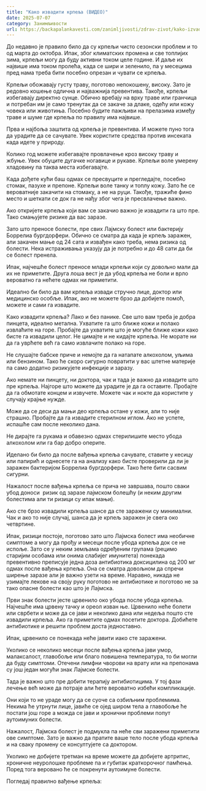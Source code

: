 ```yaml
---
title: "Како извадити крпеља (ВИДЕО)"
date: 2025-07-07
category: Занимљивости
url: https://backapalankavesti.com/zanimljivosti/zdrav-zivot/kako-izvaditi-krpelja-video/
---
```


До недавно је правило било да су крпељи чисто сезонски проблем и то од марта до октобра. Ипак, због климатских промена и све топлијих зима, крпељи могу да буду активни током целе године. И даље их највише има током пролећа, када се шири и зеленило, па у месецима пред нама треба бити посебно опрезан и чувати се крпеља.

Крпељи обожавају густу траву, поготово непокошену, високу. Зато је редовно кошење одлична и најважнија превентива. Такође, крпељи избегавају директно сунце. Обично вребају на врху траве или гранчица и потребан им је само тренутак да се закаче за длаке, одећу или кожу човека или животиња. Посебно будите пажљиви на прелазима између траве и шуме где крпеља по правилу има највише.

Прва и најбоља заштита од крпеља је превентива. И можете пуно тога да урадите да се сачувате. Увек користите средства против инсеката када идете у природу.

Колико год можете избегавајте провлачење кроз високу траву и жбуње. Увек обуците дугачке ногавице и рукаве. Крпељи воле умерену хладовину па таква места избегавајте.

Када дођете кући баш одмах се пресвуците и прегледајте, посебно стомак, пазухе и препоне. Крпељи воле танку и топлу кожу. Зато ће се вероватније закачити на стомаку, а не на руци. Такође, тражиће фино место и шеткати се док га не нађу због чега је пресвлачење важно.

Ако откријете крпеља који вам се закачио важно је извадити га што пре. Тако смањујете ризике да вас заразе.

Зато што преносе болести, пре свих Лајмску болест или бактерију Боррелиа бургдорфери. Обично се сматра да када је крпељ заражен, али закачен мање од 24 сата и извађен како треба, нема ризика од болести. Нека истраживања указују да је потребно и до 48 сати да би се болест пренела.

Ипак, најчешће болест преносе млади крпељи који су довољно мали да их не приметите. Друга лоша вест је да убод крпеља не боли и врло вероватно га нећете одмах ни приметити.

Идеално би било да вам крпеља извади стручно лице, доктор или медицинско особље. Ипак, ако не можете брзо да добијете помоћ, можете и сами га извадите.

Како извадити крпеља? Лако и без панике. Све што вам треба је добра пинцета, идеално метална. Ухватите га што ближе кожи и полако извлаћите на горе. Пробајте да ухватите што је могуће ближе кожи како бисте га извадили целог. Не цимајте и не кидајте крпеља. Не морате ни да га уврћете већ га само извлачите полако на горе.

Не слушајте бабске приче и немојте да га натапате алкохолом, уљима или бензином. Тако ће скоро сигурно повратити у вас штетне материје па само додатно ризикујете инфекције и заразу.

Ако немате ни пинцету, ни доктора, чак и тада је важно да извадите што пре крпеља. Најгоре што можете да урадите је да га оставите. Пробајте да га обмотате концем и извучете. Можете чак и нокте да користите у случају крајње нужде.

Може да се деси да мањи део крпеља остане у кожи, али то није страшно. Пробајте да га извадите стерилном иглом. Ако не успете, испашће сам после неколико дана.

Не дирајте га рукама и обавезно одмах стерилишите место убода алкохолом или га бар добро оперите.

Иделано би било да после вађења крпеља сачувате, ставите у кесицу или папирић и однесете га на анализу како бисте проверили да ли је заражен бактеријом Боррелиа бургдорфери. Тако ћете бити сасвим сигурни.

Нажалост после вађења крпеља се прича не завршава, пошто сваки убод доноси  ризик од заразе лајмском болешћу (и неким другим болестима али ти ризици су ипак мањи).

Ако сте брзо извадили крпеља шансе да сте заражени су минимални. Чак и ако то није случај, шанса да је крпељ заражен је свега око четвртине.

Ипак, ризици постоје, поготово зато што Лајмска болест има необичне симптоме а могу да прођу и месеци после убода крпеља док се не испоље. Зато се у неким земљама одређеним групама (рецимо старијим особама или онима слабијег имунитета) понекада превентивно преписује једна доза антибиотика доксицилина од 200 мг одмах после вађења крпеља. Она се сматра довољном да спречи ширење заразе али је важно узети на време. Наравно, никада не узимајте лекове на своју руку поготово не антибиотике и поготово не за тако опасне болести као што је Лајмска.

Први знак болести јесте црвенило око убода после убода крпеља. Најчешће има црвену тачку и ореол изван ње. Црвенило неће болети или сврбети и може да се јави и неколико дана или недеља пошто сте извадили крпеља. Ако га приметите одмах посетите доктора. Добићете антибиотике и решити проблем доста једноставно.

Ипак, црвенило се понекада неће јавити иако сте заражени.

Уколико се неколико месеци после вађења крпеља јави умор, малаксалост, главобоље или благо повишена температура, то би могли да буду симптоми. Отечени лимфни чворови на врату или на препонама су још један могући знак Лајмске болести.

Тада је важно што пре добити терапију антибиотицима. У тој фази лечење већ може да потраје али ћете вероватно избећи компликације.

Они који то не ураде могу да се суоче са озбиљним проблемима. Некима ће утрнути лице, јавиће се ојед широм тела а главобоље ће постати још горе а можда се јави и хронични проблеми попут аутоимуних болести.

Нажалост, Лајмска болест је подмукла па неће сви заражени приметити ове симптоме. Зато је важно да пратите ваше тело после убода крпеља и на сваку промену се консултујете са доктором.

Уколико не добијете третман на време можете да добијете артритис, хроничне неуролошке проблеме па и губитак краткорочног памћења. Поред тога веровано ће се покренути аутоимуне болести.

Погледај правилно вађење крпеља:
